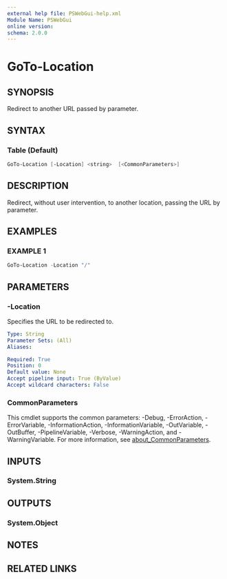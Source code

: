 ```yaml
---
external help file: PSWebGui-help.xml
Module Name: PSWebGui
online version:
schema: 2.0.0
---
```


# GoTo-Location

## SYNOPSIS
Redirect to another URL passed by parameter.

## SYNTAX

### Table (Default)
```powershell
GoTo-Location [-Location] <string>  [<CommonParameters>]
```

## DESCRIPTION
Redirect, without user intervention, to another location, passing the URL by parameter.

## EXAMPLES

### EXAMPLE 1
```powershell
GoTo-Location -Location "/"
```

## PARAMETERS

### -Location
Specifies the URL to be redirected to.

```yaml
Type: String
Parameter Sets: (All)
Aliases:

Required: True
Position: 0
Default value: None
Accept pipeline input: True (ByValue)
Accept wildcard characters: False
```

### CommonParameters
This cmdlet supports the common parameters: -Debug, -ErrorAction, -ErrorVariable, -InformationAction, -InformationVariable, -OutVariable, -OutBuffer, -PipelineVariable, -Verbose, -WarningAction, and -WarningVariable. For more information, see [about_CommonParameters](http://go.microsoft.com/fwlink/?LinkID=113216).

## INPUTS
### System.String

## OUTPUTS
### System.Object

## NOTES

## RELATED LINKS